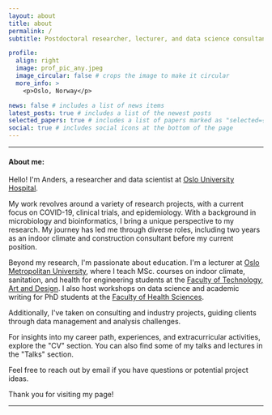 ```yaml
---
layout: about
title: about
permalink: /
subtitle: Postdoctoral researcher, lecturer, and data science consultant

profile:
  align: right
  image: prof_pic_any.jpeg
  image_circular: false # crops the image to make it circular
  more_info: >
    <p>Oslo, Norway</p>

news: false # includes a list of news items
latest_posts: true # includes a list of the newest posts
selected_papers: true # includes a list of papers marked as "selected={true}"
social: true # includes social icons at the bottom of the page
---
```

--- 
#### About me:
Hello! I'm Anders, a researcher and data scientist at [Oslo University Hospital](https://www.ous-research.no/home/dahl/Group+members/22071). 

My work revolves around a variety of research projects, with a current focus on COVID-19, clinical trials, and epidemiology. With a background in microbiology and bioinformatics, I bring a unique perspective to my research. My journey has led me through diverse roles, including two years as an indoor climate and construction consultant before my current position. 

Beyond my research, I'm passionate about education. I'm a lecturer at [Oslo Metropolitan University](https://www.oslomet.no/en), where I teach MSc. courses on indoor climate, sanitation, and health for engineering students at the [Faculty of Technology, Art and Design](https://www.oslomet.no/en/about/tkd). I also host workshops on data science and academic writing for PhD students at the [Faculty of Health Sciences](https://www.oslomet.no/en/about/hv).

Additionally, I've taken on consulting and industry projects, guiding clients through data management and analysis challenges.

For insights into my career path, experiences, and extracurricular activities, explore the "CV" section. You can also find some of my talks and lectures in the "Talks" section.

Feel free to reach out by email if you have questions or potential project ideas.

Thank you for visiting my page! 


---